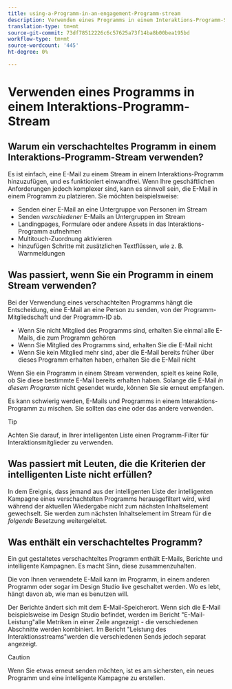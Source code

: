 ```yaml
---
title: using-a-Programm-in-an-engagement-Programm-stream
description: Verwenden eines Programms in einem Interaktions-Programm-Stream
translation-type: tm+mt
source-git-commit: 73df78512226c6c57625a73f14ba8b00bea195bd
workflow-type: tm+mt
source-wordcount: '445'
ht-degree: 0%

---
```



# Verwenden eines Programms in einem Interaktions-Programm-Stream

## Warum ein verschachteltes Programm in einem Interaktions-Programm-Stream verwenden?

Es ist einfach, eine E-Mail zu einem Stream in einem Interaktions-Programm hinzuzufügen, und es funktioniert einwandfrei. Wenn Ihre geschäftlichen Anforderungen jedoch komplexer sind, kann es sinnvoll sein, die E-Mail in einem Programm zu platzieren. Sie möchten beispielsweise:

* Senden einer E-Mail an eine Untergruppe von Personen im Stream
* Senden _verschiedener_ E-Mails an Untergruppen im Stream
* Landingpages, Formulare oder andere Assets in das Interaktions-Programm aufnehmen
* Multitouch-Zuordnung aktivieren
* hinzufügen Schritte mit zusätzlichen Textflüssen, wie z. B. Warnmeldungen

## Was passiert, wenn Sie ein Programm in einem Stream verwenden?

Bei der Verwendung eines verschachtelten Programms hängt die Entscheidung, eine E-Mail an eine Person zu senden, von der Programm-Mitgliedschaft und der Programm-ID ab.

* Wenn Sie nicht Mitglied des Programms sind, erhalten Sie einmal alle E-Mails, die zum Programm gehören
* Wenn Sie Mitglied des Programms sind, erhalten Sie die E-Mail nicht
* Wenn Sie kein Mitglied mehr sind, aber die E-Mail bereits früher über dieses Programm erhalten haben, erhalten Sie die E-Mail nicht

Wenn Sie ein Programm in einem Stream verwenden, spielt es keine Rolle, ob Sie diese bestimmte E-Mail bereits erhalten haben. Solange die E-Mail _in diesem Programm_ nicht gesendet wurde, können Sie sie erneut empfangen.

Es kann schwierig werden, E-Mails und Programms in einem Interaktions-Programm zu mischen. Sie sollten das eine oder das andere verwenden.

>[!TIP]
>
>Achten Sie darauf, in Ihrer intelligenten Liste einen Programm-Filter für Interaktionsmitglieder zu verwenden.

## Was passiert mit Leuten, die die Kriterien der intelligenten Liste nicht erfüllen?

In dem Ereignis, dass jemand aus der intelligenten Liste der intelligenten Kampagne eines verschachtelten Programms herausgefiltert wird, wird während der aktuellen Wiedergabe nicht zum nächsten Inhaltselement gewechselt. Sie werden zum nächsten Inhaltselement im Stream für die _folgende_ Besetzung weitergeleitet.

## Was enthält ein verschachteltes Programm?

Ein gut gestaltetes verschachteltes Programm enthält E-Mails, Berichte und intelligente Kampagnen. Es macht Sinn, diese zusammenzuhalten.

Die von Ihnen verwendete E-Mail kann im Programm, in einem anderen Programm oder sogar im Design Studio live geschaltet werden. Wo es lebt, hängt davon ab, wie man es benutzen will.

Der Berichte ändert sich mit dem E-Mail-Speicherort. Wenn sich die E-Mail beispielsweise im Design Studio befindet, werden im Bericht &quot;E-Mail-Leistung&quot;alle Metriken in einer Zeile angezeigt - die verschiedenen Abschnitte werden kombiniert. Im Bericht &quot;Leistung des Interaktionsstreams&quot;werden die verschiedenen Sends jedoch separat angezeigt.

>[!CAUTION]
>
>Wenn Sie etwas erneut senden möchten, ist es am sichersten, ein neues Programm und eine intelligente Kampagne zu erstellen.
